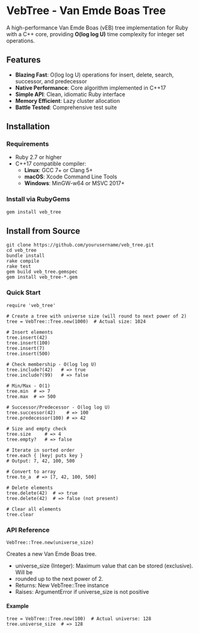# VebTree - Van Emde Boas Tree

A high-performance Van Emde Boas (vEB) tree implementation for Ruby with a C++ core, providing **O(log log U)** time complexity for integer set operations.

## Features

- **Blazing Fast**: O(log log U) operations for insert, delete, search, successor, and predecessor
- **Native Performance**: Core algorithm implemented in C++17
- **Simple API**: Clean, idiomatic Ruby interface
- **Memory Efficient**: Lazy cluster allocation
- **Battle Tested**: Comprehensive test suite

## Installation

### Requirements

- Ruby 2.7 or higher
- C++17 compatible compiler:
  - **Linux**: GCC 7+ or Clang 5+
  - **macOS**: Xcode Command Line Tools
  - **Windows**: MinGW-w64 or MSVC 2017+

### Install via RubyGems
```bash
gem install veb_tree
```

## Install from Source
```
git clone https://github.com/yourusername/veb_tree.git
cd veb_tree
bundle install
rake compile
rake test
gem build veb_tree.gemspec
gem install veb_tree-*.gem
```

### Quick Start
```
require 'veb_tree'

# Create a tree with universe size (will round to next power of 2)
tree = VebTree::Tree.new(1000)  # Actual size: 1024

# Insert elements
tree.insert(42)
tree.insert(100)
tree.insert(7)
tree.insert(500)

# Check membership - O(log log U)
tree.include?(42)   # => true
tree.include?(99)   # => false

# Min/Max - O(1)
tree.min  # => 7
tree.max  # => 500

# Successor/Predecessor - O(log log U)
tree.successor(42)    # => 100
tree.predecessor(100) # => 42

# Size and empty check
tree.size     # => 4
tree.empty?   # => false

# Iterate in sorted order
tree.each { |key| puts key }
# Output: 7, 42, 100, 500

# Convert to array
tree.to_a  # => [7, 42, 100, 500]

# Delete elements
tree.delete(42)  # => true
tree.delete(42)  # => false (not present)

# Clear all elements
tree.clear
```

### API Reference
```VebTree::Tree.new(universe_size)```

Creates a new Van Emde Boas tree.
- universe_size (Integer): Maximum value that can be stored (exclusive). Will be 
- rounded up to the next power of 2.
- Returns: New VebTree::Tree instance
- Raises: ArgumentError if universe_size is not positive

#### Example
```
tree = VebTree::Tree.new(100)  # Actual universe: 128
tree.universe_size  # => 128
```

